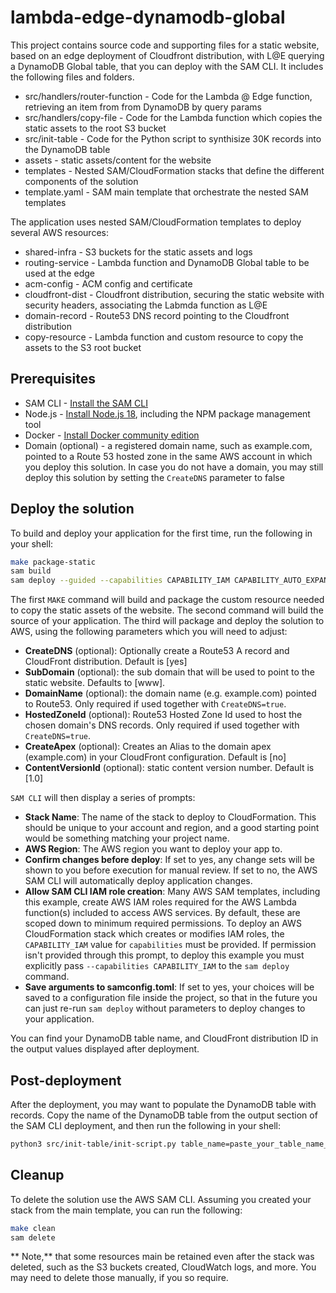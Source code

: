 # lambda-edge-dynamodb-global

This project contains source code and supporting files for a static website, based on an edge deployment of Cloudfront distribution, with L@E querying a DynamoDB Global table, that you can deploy with the SAM CLI. It includes the following files and folders.

- src/handlers/router-function - Code for the Lambda @ Edge function, retrieving an item from from DynamoDB by query params 
- src/handlers/copy-file - Code for the Lambda function which copies the static assets to the root S3 bucket
- src/init-table - Code for the Python script to synthisize 30K records into the DynamoDB table 
- assets - static assets/content for the website
- templates - Nested SAM/CloudFormation stacks that define the different components of the solution
- template.yaml - SAM main template that orchestrate the nested SAM templates

The application uses nested SAM/CloudFormation templates to deploy several AWS resources:
- shared-infra - S3 buckets for the static assets and logs
- routing-service - Lambda function and DynamoDB Global table to be used at the edge
- acm-config - ACM config and certificate 
- cloudfront-dist - Cloudfront distribution, securing the static website with security headers, associating the Labmda function as L@E
- domain-record - Route53 DNS record pointing to the Cloudfront distribution
- copy-resource - Lambda function and custom resource to copy the assets to the S3 root bucket

## Prerequisites
* SAM CLI - [Install the SAM CLI](https://docs.aws.amazon.com/serverless-application-model/latest/developerguide/serverless-sam-cli-install.html)
* Node.js - [Install Node.js 18](https://nodejs.org/en/), including the NPM package management tool
* Docker - [Install Docker community edition](https://hub.docker.com/search/?type=edition&offering=community)
* Domain (optional) - a registered domain name, such as example.com, pointed to a Route 53 hosted zone in the same AWS account in which you deploy this solution. In case you do not have a domain, you may still deploy this solution by setting the `CreateDNS` parameter to false

## Deploy the solution

To build and deploy your application for the first time, run the following in your shell:

```bash
make package-static
sam build
sam deploy --guided --capabilities CAPABILITY_IAM CAPABILITY_AUTO_EXPAND --parameter-overrides ParameterKey=SubDomain,ParameterValue=www ParameterKey=DomainName,ParameterValue=example.com ParameterKey=HostedZoneId,ParameterValue=ZZZZZZZZZ ParameterKey=CreateApex,ParameterValue=no ParameterKey=CreateDNS,ParameterValue=yes
```

The first `MAKE` command will build and package the custom resource needed to copy the static assets of the website.
The second command will build the source of your application. The third will package and deploy the solution to AWS, using the following parameters which you will need to adjust:

* **CreateDNS** (optional): Optionally create a Route53 A record and CloudFront distribution. Default is [yes]
* **SubDomain** (optional): the sub domain that will be used to point to the static website. Defaults to [www]. 
* **DomainName** (optional): the domain name (e.g. example.com) pointed to Route53. Only required if used together with `CreateDNS=true`.
* **HostedZoneId** (optional): Route53 Hosted Zone Id used to host the chosen domain's DNS records. Only required if used together with `CreateDNS=true`.
* **CreateApex** (optional): Creates an Alias to the domain apex (example.com) in your CloudFront configuration. Default is [no]
* **ContentVersionId** (optional): static content version number. Default is [1.0]

`SAM CLI` will then display a series of prompts:

* **Stack Name**: The name of the stack to deploy to CloudFormation. This should be unique to your account and region, and a good starting point would be something matching your project name.
* **AWS Region**: The AWS region you want to deploy your app to.
* **Confirm changes before deploy**: If set to yes, any change sets will be shown to you before execution for manual review. If set to no, the AWS SAM CLI will automatically deploy application changes.
* **Allow SAM CLI IAM role creation**: Many AWS SAM templates, including this example, create AWS IAM roles required for the AWS Lambda function(s) included to access AWS services. By default, these are scoped down to minimum required permissions. To deploy an AWS CloudFormation stack which creates or modifies IAM roles, the `CAPABILITY_IAM` value for `capabilities` must be provided. If permission isn't provided through this prompt, to deploy this example you must explicitly pass `--capabilities CAPABILITY_IAM` to the `sam deploy` command.
* **Save arguments to samconfig.toml**: If set to yes, your choices will be saved to a configuration file inside the project, so that in the future you can just re-run `sam deploy` without parameters to deploy changes to your application.

You can find your DynamoDB table name, and CloudFront distribution ID in the output values displayed after deployment.

## Post-deployment

After the deployment, you may want to populate the DynamoDB table with records. Copy the name of the DynamoDB table from the output section of the SAM CLI deployment, and then run the following in your shell:

```bash
python3 src/init-table/init-script.py table_name=paste_your_table_name_here
```

## Cleanup

To delete the solution use the AWS SAM CLI. Assuming you created your stack from the main template, you can run the following:

```bash
make clean
sam delete
```

** Note,** that some resources main be retained even after the stack was deleted, such as the S3 buckets created, CloudWatch logs, and more. You may need to delete those manually, if you so require.